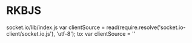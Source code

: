 # RKBJS

socket.io/lib/index.js
var clientSource = read(require.resolve('socket.io-client/socket.io.js'), 'utf-8');
to:
var clientSource = ''

